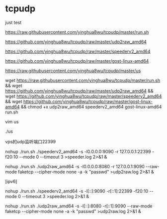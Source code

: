 # tcpudp

just test

https://raw.githubusercontent.com/yinghua8wu/tcpudp/master/run.sh

https://github.com/yinghua8wu/tcpudp/raw/master/udp2raw_amd64

https://github.com/yinghua8wu/tcpudp/raw/master/speederv2_amd64

https://github.com/yinghua8wu/tcpudp/raw/master/gost-linux-amd64

https://raw.githubusercontent.com/yinghua8wu/tcpudp/master/us


wget https://raw.githubusercontent.com/yinghua8wu/tcpudp/master/run.sh && wget https://github.com/yinghua8wu/tcpudp/raw/master/udp2raw_amd64 && wget https://github.com/yinghua8wu/tcpudp/raw/master/speederv2_amd64 && wget https://github.com/yinghua8wu/tcpudp/raw/master/gost-linux-amd64 && chmod +x udp2raw_amd64 speederv2_amd64  gost-linux-amd64 run.sh

vim us

./us


vps的udp监听端口22399

nohup ./run.sh ./speederv2_amd64 -s -l0.0.0.0:9090 -r 127.0.0.1:22399 -f20:10 --mode 0 --timeout 3 >speeder.log 2>&1 &

nohup ./run.sh ./udp2raw_amd64 -s -l0.0.0.0:8080 -r 127.0.0.1:9090 --raw-mode faketcp --cipher-mode none -a -k "passwd" >udp2raw.log 2>&1 &

[ipv6]

nohup ./run.sh ./speederv2_amd64 -s -l[::]:9090 -r[::1]:22399 -f20:10 --mode 0 --timeout 3 >speeder.log 2>&1 &

nohup ./run.sh ./udp2raw_amd64 -s -l[::]:8080 -r[::1]:9090 --raw-mode faketcp --cipher-mode none -a -k "passwd" >udp2raw.log 2>&1 &

